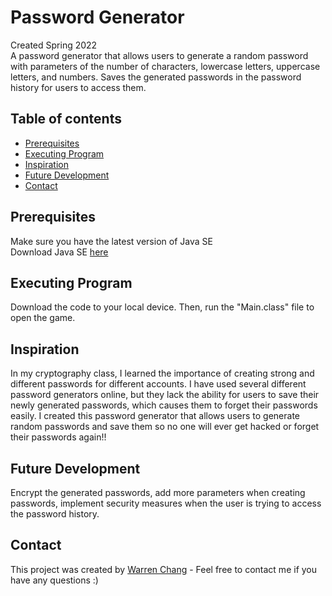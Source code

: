 # Password Generator

Created Spring 2022<br>
A password generator that allows users to generate a random password with parameters of the number of characters, lowercase letters, uppercase letters, and numbers. Saves the generated passwords in the password history for users to access them. 

## Table of contents
* [Prerequisites](#prerequisites)
* [Executing Program](#executing-program)
* [Inspiration](#inspiration)
* [Future Development](#future-development)
* [Contact](#contact)


## Prerequisites

Make sure you have the latest version of Java SE<br>
Download Java SE [here](https://www.oracle.com/java/technologies/javase-downloads.html)


## Executing Program

Download the code to your local device. Then, run the "Main.class" file to open the game. 

## Inspiration

In my cryptography class, I learned the importance of creating strong and different passwords for different accounts. I have used several different password generators online, but they lack the ability for users to save their newly generated passwords, which causes them to forget their passwords easily. I created this password generator that allows users to generate random passwords and save them so no one will ever get hacked or forget their passwords again!!

## Future Development

Encrypt the generated passwords, add more parameters when creating passwords, implement security measures when the user is trying to access the password history. 

## Contact

This project was created by [Warren Chang](https://www.linkedin.com/in/warren-chang-215644229/) - Feel free to contact me if you have any questions :)

